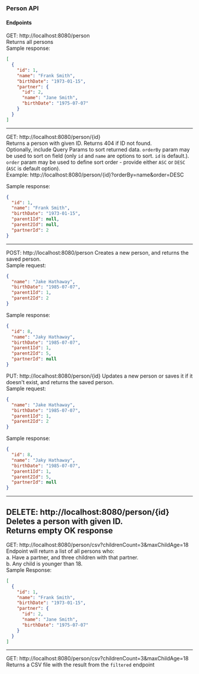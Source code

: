 ### Person API

#### Endpoints

GET: http://localhost:8080/person  
Returns all persons  
Sample response:

```json
[
  {
	"id": 1,
	"name": "Frank Smith",
	"birthDate": "1973-01-15",
	"partner": {
	  "id": 2,
	  "name": "Jane Smith",
	  "birthDate": "1975-07-07"
	}
  }
]
```
---
GET: http://localhost:8080/person/{id}  
Returns a person with given ID. Returns 404 if ID not found.  
Optionally, include Query Params to sort returned data. `orderBy` param may be used to sort
on field (only `id` and `name` are options to sort. `id` is default.). `order` param may be
used to define sort order - provide either `ASC` or `DESC` (`ASC` is default option).  
Example: http://localhost:8080/person/{id}?orderBy=name&order=DESC

Sample response:

```json
{
  "id": 1,
  "name": "Frank Smith",
  "birthDate": "1973-01-15",
  "parent1Id": null,
  "parent2Id": null,
  "partnerId": 2
}
```
---

POST: http://localhost:8080/person
Creates a new person, and returns the saved person.   
Sample request:

```json
{
  "name": "Jake Hathaway",
  "birthDate": "1985-07-07",
  "parent1Id": 1,
  "parent2Id": 2
}
```

Sample response:

```json
{
  "id": 8,
  "name": "Jaky Hathaway",
  "birthDate": "1985-07-07",
  "parent1Id": 1,
  "parent2Id": 5,
  "partnerId": null
}
```
PUT: http://localhost:8080/person/{id}
Updates a new person or saves it if it doesn't exist, and returns the saved person.   
Sample request:

```json
{
  "name": "Jake Hathaway",
  "birthDate": "1985-07-07",
  "parent1Id": 1,
  "parent2Id": 2
}
```

Sample response:

```json
{
  "id": 8,
  "name": "Jaky Hathaway",
  "birthDate": "1985-07-07",
  "parent1Id": 1,
  "parent2Id": 5,
  "partnerId": null
}
```
---
DELETE: http://localhost:8080/person/{id}  
Deletes a person with given ID.  
Returns empty OK response
---
GET: http://localhost:8080/person/csv?childrenCount=3&maxChildAge=18  
Endpoint will return a list of all persons who:  
a. Have a partner, and three children with that partner.  
b. Any child is younger than 18.  
Sample Response:
```json
[
  {
	"id": 1,
	"name": "Frank Smith",
	"birthDate": "1973-01-15",
	"partner": {
	  "id": 2,
	  "name": "Jane Smith",
	  "birthDate": "1975-07-07"
	}
  }
]
```
---
GET: http://localhost:8080/person/csv?childrenCount=3&maxChildAge=18  
Returns a CSV file with the result from the `filtered` endpoint
